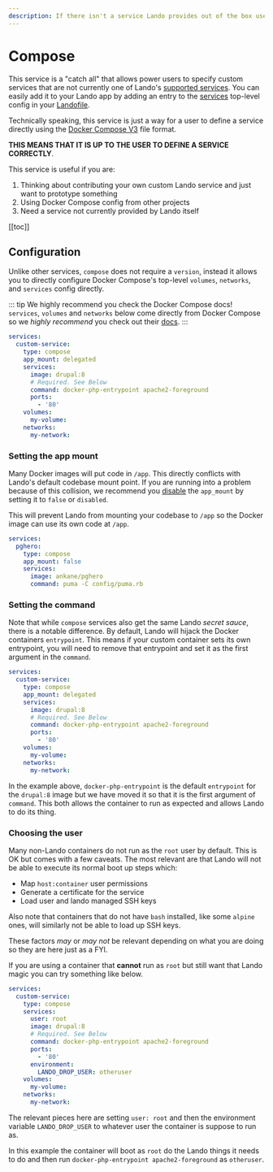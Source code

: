 ```yaml
---
description: If there isn't a service Lando provides out of the box use this to add any other Docker image using Docker Compose syntax.
---
```


# Compose

This service is a "catch all" that allows power users to specify custom services that are not currently one of Lando's [supported services](https://docs.lando.dev/config/services.html). You can easily add it to your Lando app by adding an entry to the [services](https://docs.lando.dev/config/services.html) top-level config in your [Landofile](https://docs.lando.dev/config/lando.html).

Technically speaking, this service is just a way for a user to define a service directly using the [Docker Compose V3](https://docs.docker.com/compose/compose-file/) file format.

**THIS MEANS THAT IT IS UP TO THE USER TO DEFINE A SERVICE CORRECTLY**.

This service is useful if you are:

1. Thinking about contributing your own custom Lando service and just want to prototype something
2. Using Docker Compose config from other projects
3. Need a service not currently provided by Lando itself

[[toc]]

## Configuration

Unlike other services, `compose` does not require a `version`, instead it allows you to directly configure Docker Compose's top-level `volumes`, `networks`, and `services` config directly.

::: tip We highly recommend you check the Docker Compose docs!
`services`, `volumes` and `networks` below come directly from Docker Compose so we *highly recommend* you check out their [docs](https://docs.docker.com/compose/compose-file/).
:::

```yaml
services:
  custom-service:
    type: compose
    app_mount: delegated
    services:
      image: drupal:8
      # Required. See Below
      command: docker-php-entrypoint apache2-foreground
      ports:
        - '80'
    volumes:
      my-volume:
    networks:
      my-network:
```

### Setting the app mount

Many Docker images will put code in `/app`. This directly conflicts with Lando's default codebase mount point. If you are running into a problem because of this collision, we recommend you [disable](./services.html#app-mount) the `app_mount` by setting it to `false` or `disabled`.

This will prevent Lando from mounting your codebase to `/app` so the Docker image can use its own code at `/app`.

```yaml
services:
  pghero:
    type: compose
    app_mount: false
    services:
      image: ankane/pghero
      command: puma -C config/puma.rb
```


### Setting the command

Note that while `compose` services also get the same Lando *secret sauce*, there is a notable difference. By default, Lando will hijack the Docker containers `entrypoint`. This means if your custom container sets its own entrypoint, you will need to remove that entrypoint and set it as the first argument in the `command`.

```yaml
services:
  custom-service:
    type: compose
    app_mount: delegated
    services:
      image: drupal:8
      # Required. See Below
      command: docker-php-entrypoint apache2-foreground
      ports:
        - '80'
    volumes:
      my-volume:
    networks:
      my-network:
```

In the example above, `docker-php-entrypoint` is the default `entrypoint` for the `drupal:8` image but we have moved it so that it is the first argument of `command`. This both allows the container to run as expected and allows Lando to do its thing.

### Choosing the user

Many non-Lando containers do not run as the `root` user by default. This is OK but comes with a few caveats. The most relevant are that Lando will not be able to execute its normal boot up steps which:

* Map `host:container` user permissions
* Generate a certificate for the service
* Load user and lando managed SSH keys

Also note that containers that do not have `bash` installed, like some `alpine` ones, will similarly not be able to load up SSH keys.

These factors _may_ or _may not_ be relevant depending on what you are doing so they are here just as a FYI.

If you are using a container that **cannot** run as `root` but still want that Lando magic you can try something like below.

```yaml
services:
  custom-service:
    type: compose
    services:
      user: root
      image: drupal:8
      # Required. See Below
      command: docker-php-entrypoint apache2-foreground
      ports:
        - '80'
      environment:
        LANDO_DROP_USER: otheruser
    volumes:
      my-volume:
    networks:
      my-network:
```

The relevant pieces here are setting `user: root` and then the environment variable `LANDO_DROP_USER` to whatever user the container is suppose to run as.

In this example the container will boot as `root` do the Lando things it needs to do and then run `docker-php-entrypoint apache2-foreground` as `otheruser`.

<RelatedGuides tag="Compose"/>
